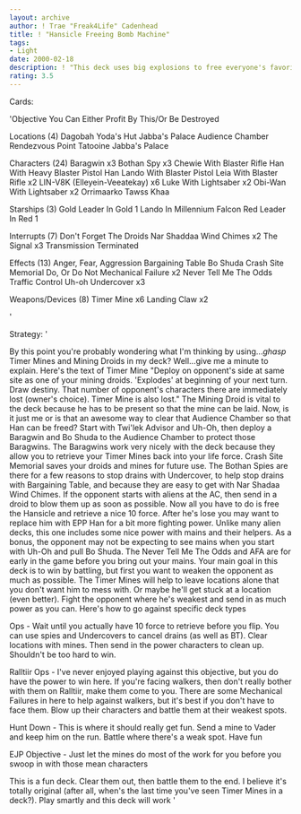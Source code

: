 ```yaml
---
layout: archive
author: ! Trae "Freak4Life" Cadenhead
title: ! "Hansicle Freeing Bomb Machine"
tags:
- Light
date: 2000-02-18
description: ! "This deck uses big explosions to free everyone's favorite smuggler...and then...lookout"
rating: 3.5
---
```

Cards: 

'Objective
You Can Either Profit By This/Or Be Destroyed

Locations (4)
Dagobah Yoda's Hut
Jabba's Palace Audience Chamber
Rendezvous Point
Tatooine Jabba's Palace

Characters (24)
Baragwin  x3
Bothan Spy  x3
Chewie With Blaster Rifle
Han With Heavy Blaster Pistol
Han
Lando With Blaster Pistol
Leia With Blaster Rifle  x2
LIN-V8K (Elleyein-Veeatekay)  x6
Luke With Lightsaber  x2
Obi-Wan With Lightsaber  x2
Orrimaarko
Tawss Khaa

Starships (3)
Gold Leader In Gold 1
Lando In Millennium Falcon
Red Leader In Red 1

Interrupts (7)
Don't Forget The Droids
Nar Shaddaa Wind Chimes  x2
The Signal  x3
Transmission Terminated

Effects (13)
Anger, Fear, Aggression
Bargaining Table
Bo Shuda
Crash Site Memorial
Do, Or Do Not
Mechanical Failure  x2
Never Tell Me The Odds
Traffic Control
Uh-oh
Undercover  x3

Weapons/Devices (8)
Timer Mine  x6
Landing Claw  x2

'

Strategy: '

By this point you're probably wondering what I'm thinking by using...*ghasp* Timer Mines and Mining Droids in my deck? Well...give me a minute to explain. Here's the text of Timer Mine "Deploy on opponent's side at same site as one of your mining droids. 'Explodes' at beginning of your next turn. Draw destiny. That number of opponent's characters there are immediately lost (owner's choice). Timer Mine is also lost." The Mining Droid is vital to the deck because he has to be present so that the mine can be laid. Now, is it just me or is that an awesome way to clear that Audience Chamber so that Han can be freed? Start with Twi'lek Advisor and Uh-Oh, then deploy a Baragwin and Bo Shuda to the Audience Chamber to protect those Baragwins. The Baragwins work very nicely with the deck because they allow you to retrieve your Timer Mines back into your life force. Crash Site Memorial saves your droids and mines for future use. The Bothan Spies are there for a few reasons to stop drains with Undercover, to help stop drains with Bargaining Table, and because they are easy to get with Nar Shadaa Wind Chimes. If the opponent starts with aliens at the AC, then send in a droid to blow them up as soon as possible. Now all you have to do is free the Hansicle and retrieve a nice 10 force. After he's lose you may want to replace him with EPP Han for a bit more fighting power. Unlike many alien decks, this one includes some nice power with mains and their helpers. As a bonus, the opponent may not be expecting to see mains when you start with Uh-Oh and pull Bo Shuda. The Never Tell Me The Odds and AFA are for early in the game before you bring out your mains. Your main goal in this deck is to win by battling, but first you want to weaken the opponent as much as possible. The Timer Mines will help to leave locations alone that you don't want him to mess with. Or maybe he'll get stuck at a location (even better). Fight the opponent where he's weakest and send in as much power as you can. Here's how to go against specific deck types

Ops - Wait until you actually have 10 force to retrieve before you flip. You can use spies and Undercovers to cancel drains (as well as BT). Clear locations with mines. Then send in the power characters to clean up. Shouldn't be too hard to win.

Ralltiir Ops - I've never enjoyed playing against this objective, but you do have the power to win here. If you're facing walkers, then don't really bother with them on Ralltiir, make them come to you. There are some Mechanical Failures in here to help against walkers, but it's best if you don't have to face them. Blow up their characters and battle them at their weakest spots.

Hunt Down - This is where it should really get fun. Send a mine to Vader and keep him on the run. Battle where there's a weak spot. Have fun

EJP Objective - Just let the mines do most of the work for you before you swoop in with those mean characters

This is a fun deck. Clear them out, then battle them to the end. I believe it's totally original (after all, when's the last time you've seen Timer Mines in a deck?). Play smartly and this deck will work  '